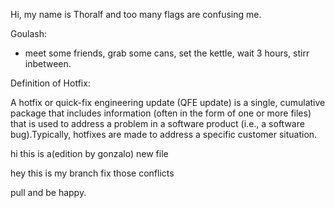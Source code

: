 
Hi, my name is Thoralf and too many flags are confusing me. 

Goulash:
- meet some friends, grab some cans, set the kettle, wait 3 hours, stirr inbetween. 

Definition of Hotfix:

A hotfix or quick-fix engineering update (QFE update) is a single, cumulative package that includes information (often in the form of one or more files) that is used to address a problem in a software product (i.e., a software bug).Typically, hotfixes are made to address a specific customer situation.

hi this is a(edition by gonzalo) new file

hey this is my branch
fix those conflicts

pull and be happy.


